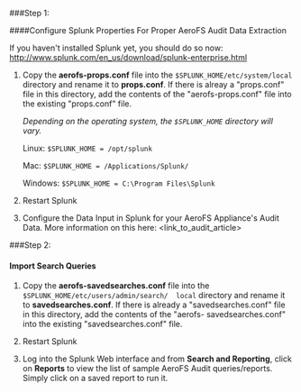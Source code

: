 ###Step 1:

####Configure Splunk Properties For Proper AeroFS Audit Data Extraction
  
If you haven't installed Splunk yet, you should do so now:
http://www.splunk.com/en_us/download/splunk-enterprise.html

1. Copy the **aerofs-props.conf** file into the `$SPLUNK_HOME/etc/system/local` directory and rename it to **props.conf**. If there is alreay a "props.conf" file in this directory, add the contents of the "aerofs-props.conf" file into the existing "props.conf" file. 

	_Depending on the operating system, the `$SPLUNK_HOME` directory will vary._ 

	Linux: 
	`$SPLUNK_HOME = /opt/splunk` 

	Mac: 
	`$SPLUNK_HOME = /Applications/Splunk/`

	Windows: `$SPLUNK_HOME = C:\Program Files\Splunk` 


2. Restart Splunk 

3. Configure the Data Input in Splunk for your AeroFS Appliance's Audit Data. More information on this here: <link_to_audit_article> 
 


###Step 2: 

#### Import Search Queries

1.  Copy the **aerofs-savedsearches.conf** file into the `$SPLUNK_HOME/etc/users/admin/search/	local` directory and rename it to **savedsearches.conf**. If there is already a 	"savedsearches.conf" file in this directory, add the contents of the "aerofs-	savedsearches.conf" into the existing "savedsearches.conf" file.

2.  Restart Splunk

3.  Log into the Splunk Web interface and from **Search and Reporting**, click on **Reports** to 	view the list of sample AeroFS Audit queries/reports. Simply click on a saved report to run 	it. 

